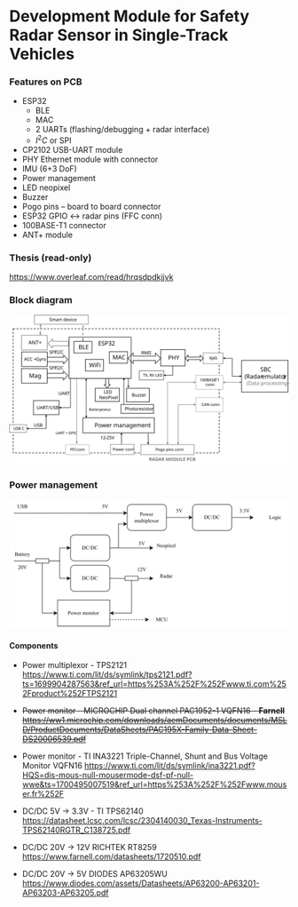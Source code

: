 # Development Module for Safety Radar Sensor in Single-Track Vehicles

### Features on PCB
* ESP32
    * BLE
    * MAC
    * 2 UARTs (flashing/debugging + radar interface)
    * $I^2C$ or SPI
* CP2102 USB-UART module
* PHY Ethernet module with connector
* IMU (6+3 DoF)
* Power management
* LED neopixel
* Buzzer
* Pogo pins – board to board connector
* ESP32 GPIO <-> radar pins (FFC conn)
* 100BASE-T1 connector
* ANT+ module

### Thesis (read-only)
https://www.overleaf.com/read/hrqsdpdkjjvk

### Block diagram

![](graphics/BlockDiagram_v3.svg)

### Power management

![](graphics/PowerManagement.svg)

#### Components

* Power multiplexor - TPS2121   
    https://www.ti.com/lit/ds/symlink/tps2121.pdf?ts=1699904287563&ref_url=https%253A%252F%252Fwww.ti.com%252Fproduct%252FTPS2121


* <del> Power monitor - MICROCHIP Dual channel PAC1952-1 VQFN16 – **Farnell**
    https://ww1.microchip.com/downloads/aemDocuments/documents/MSLD/ProductDocuments/DataSheets/PAC195X-Family-Data-Sheet-DS20006539.pdf

* Power monitor - TI INA3221 Triple-Channel, Shunt and Bus Voltage Monitor VQFN16
    https://www.ti.com/lit/ds/symlink/ina3221.pdf?HQS=dis-mous-null-mousermode-dsf-pf-null-wwe&ts=1700495007519&ref_url=https%253A%252F%252Fwww.mouser.fr%252F

* DC/DC 5V -> 3.3V - TI TPS62140  
    https://datasheet.lcsc.com/lcsc/2304140030_Texas-Instruments-TPS62140RGTR_C138725.pdf

* DC/DC 20V -> 12V RICHTEK RT8259   
    https://www.farnell.com/datasheets/1720510.pdf

* DC/DC 20V -> 5V DIODES AP63205WU  
    https://www.diodes.com/assets/Datasheets/AP63200-AP63201-AP63203-AP63205.pdf